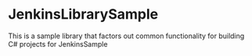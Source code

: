 # JenkinsLibrarySample
This is a sample library that factors out common functionality for building C# projects for JenkinsSample
